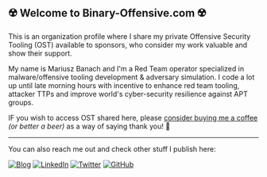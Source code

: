 ## ☢️ Welcome to Binary-Offensive.com ☢️

This is an organization profile where I share my private Offensive Security Tooling (OST) available to sponsors, who consider my work valuable and show their support. 

My name is Mariusz Banach and I'm a Red Team operator specialized in malware/offensive tooling development & adversary simulation. I code a lot up until late morning hours with incentive to enhance red team tooling, attacker TTPs and improve world's cyber-security resilience against APT groups. 

IF you wish to access OST shared here, please [consider buying me a coffee](https://github.com/sponsors/mgeeky) _(or better a beer)_ as a way of saying thank you! 💪 

---

You can also reach me out and check other stuff I publish here:

<a href="https://mgeeky.tech/" target="_blank"><img src="https://img.shields.io/badge/Check%20out%20my-Blog-green" alt="Blog"></a>
<a href="https://www.linkedin.com/in/mgeeky/" target="_blank"><img src="https://img.shields.io/badge/LinkedIn-%230077B5.svg?&style=flat-square&logo=linkedin&logoColor=white" alt="LinkedIn"></a>
<a href="https://twitter.com/mariuszbit" target="_blank"><img src="https://img.shields.io/badge/-Twitter-1ca0f1?style=flat-square&labelColor=1ca0f1&logo=twitter&logoColor=white" alt="Twitter"></a>
<a href="https://github.com/mgeeky" target="_blank"><img src="https://img.shields.io/badge/-GitHub-181717?style=flat-square&logo=github" alt="GitHub"></a>

